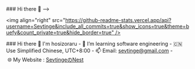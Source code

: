 ### Hi there 👋 
 --> 
  
 <!-- 
 **Sevtinge/Sevtinge** is a ✨ _special_ ✨ repository because its `README.md` (this file) appears on your GitHub profile. 
  
 Here are some ideas to get you started: 
  
 - 🔭 I’m currently working on ... 
 - 🌱 I’m currently learning ... 
 - 👯 I’m looking to collaborate on ... 
 - 🤔 I’m looking for help with ... 
 - 💬 Ask me about ... 
 - 📫 How to reach me: ... 
 - 😄 Pronouns: ... 
 - ⚡ Fun fact: ... 
 --> 
 <img align="right" src="https://github-readme-stats.vercel.app/api?username=Sevtinge&include_all_commits=true&show_icons=true&theme=buefy&count_private=true&hide_border=true" /> 
  
### Hi there 👋 I'm hosizoraru 
- 🌱 I’m learning software engineering 
- 🇨🇳 Use Simplified Chinese, UTC+8:00 
- 📫 Email: sevtinge@gmail.com 
- 🌐 My Website : [SevtingeのNest](https://sevtinge.cn)
 